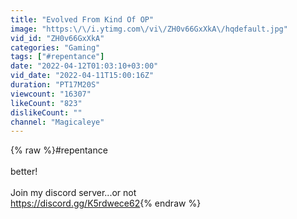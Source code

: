```yaml
---
title: "Evolved From Kind Of OP"
image: "https:\/\/i.ytimg.com\/vi\/ZH0v66GxXkA\/hqdefault.jpg"
vid_id: "ZH0v66GxXkA"
categories: "Gaming"
tags: ["#repentance"]
date: "2022-04-12T01:03:10+03:00"
vid_date: "2022-04-11T15:00:16Z"
duration: "PT17M20S"
viewcount: "16307"
likeCount: "823"
dislikeCount: ""
channel: "Magicaleye"
---
```

{% raw %}#repentance<br /><br />better!<br /><br />Join my discord server...or not<br /><a rel="nofollow" target="blank" href="https://discord.gg/K5rdwece62">https://discord.gg/K5rdwece62</a>{% endraw %}
